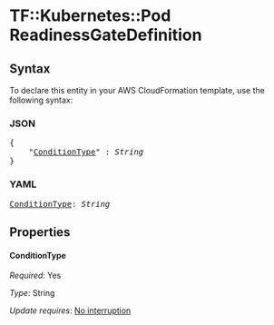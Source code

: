 # TF::Kubernetes::Pod ReadinessGateDefinition

## Syntax

To declare this entity in your AWS CloudFormation template, use the following syntax:

### JSON

<pre>
{
    "<a href="#conditiontype" title="ConditionType">ConditionType</a>" : <i>String</i>
}
</pre>

### YAML

<pre>
<a href="#conditiontype" title="ConditionType">ConditionType</a>: <i>String</i>
</pre>

## Properties

#### ConditionType

_Required_: Yes

_Type_: String

_Update requires_: [No interruption](https://docs.aws.amazon.com/AWSCloudFormation/latest/UserGuide/using-cfn-updating-stacks-update-behaviors.html#update-no-interrupt)

